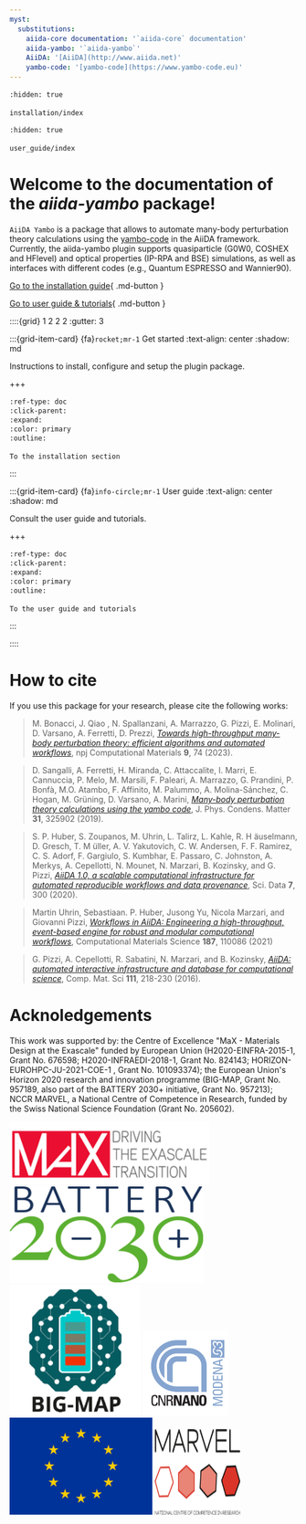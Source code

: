 ```yaml
---
myst:
  substitutions:
    aiida-core documentation: '`aiida-core` documentation'
    aiida-yambo: '`aiida-yambo`'
    AiiDA: '[AiiDA](http://www.aiida.net)'
    yambo-code: '[yambo-code](https://www.yambo-code.eu)'
---
```


```{toctree}
:hidden: true

installation/index
```

```{toctree}
:hidden: true

user_guide/index
```

# Welcome to the documentation of the *aiida-yambo* package!

`AiiDA Yambo` is a package that allows to automate many-body perturbation theory calculations using the [yambo-code](https://www.yambo-code.eu) in the AiiDA framework.
Currently, the aiida-yambo plugin supports 
quasiparticle (G0W0, COSHEX and HFlevel) 
and optical properties (IP-RPA and BSE) simulations, 
as well as interfaces with different codes (e.g., Quantum ESPRESSO and Wannier90).

[Go to the installation guide](user_guide/installation/index.md){ .md-button }

[Go to user guide & tutorials](user_guide/index.md){ .md-button }


::::{grid} 1 2 2 2
:gutter: 3

:::{grid-item-card} {fa}`rocket;mr-1` Get started
:text-align: center
:shadow: md

Instructions to install, configure and setup the plugin package.

+++

```{button-ref} installation/index
:ref-type: doc
:click-parent:
:expand:
:color: primary
:outline:

To the installation section
```
:::

:::{grid-item-card} {fa}`info-circle;mr-1` User guide
:text-align: center
:shadow: md

Consult the user guide and tutorials.

+++

```{button-ref} user_guide/index
:ref-type: doc
:click-parent:
:expand:
:color: primary
:outline:

To the user guide and tutorials
```
:::

::::

# How to cite

If you use this package for your research, please cite the following works:

> M. Bonacci, J. Qiao , N. Spallanzani, A. Marrazzo, G. Pizzi, E. Molinari, D. Varsano, A. Ferretti, D. Prezzi, [*Towards high-throughput many-body perturbation theory: efficient algorithms and automated workflows*](https://www.nature.com/articles/s41524-023-01027-2), npj Computational Materials **9**, 74 (2023).

> D. Sangalli, A. Ferretti, H. Miranda, C. Attaccalite, I. Marri, E. Cannuccia, P. Melo, M. Marsili, F. Paleari, A. Marrazzo, G. Prandini, P. Bonfà, M.O. Atambo, F. Affinito, M. Palummo, A. Molina-Sánchez, C. Hogan, M. Grüning, D. Varsano, A. Marini, [*Many-body perturbation theory calculations using the yambo code*](https://doi.org/10.1088/1361-648X/ab15d0), J. Phys. Condens. Matter **31**, 325902 (2019).

> S. P. Huber, S. Zoupanos, M. Uhrin, L. Talirz, L. Kahle, R. H ̈auselmann, D. Gresch, T. M ̈uller, A. V. Yakutovich, C. W. Andersen, F. F. Ramirez, C. S. Adorf, F. Gargiulo, S. Kumbhar, E. Passaro, C. Johnston, A. Merkys, A. Cepellotti, N. Mounet, N. Marzari, B. Kozinsky, and G. Pizzi, [*AiiDA 1.0, a scalable computational infrastructure for automated reproducible workflows and data provenance*](https://www.nature.com/articles/s41597-020-00638-4), Sci. Data **7**, 300 (2020).

> Martin Uhrin, Sebastiaan. P. Huber, Jusong Yu, Nicola Marzari, and Giovanni Pizzi, [*Workflows in AiiDA: Engineering a high-throughput, event-based engine for robust and modular computational workflows*](https://doi.org/10.1016/j.commatsci.2020.110086), Computational Materials Science **187**, 110086 (2021)

> G. Pizzi, A. Cepellotti, R. Sabatini, N. Marzari, and B. Kozinsky, [*AiiDA: automated interactive infrastructure and database for computational science*](http://dx.doi.org/10.1016/j.commatsci.2015.09.013), Comp. Mat. Sci **111**, 218-230 (2016).


Acknoledgements
===============

This work was supported by: the Centre of Excellence "MaX - Materials Design at the Exascale" funded by European Union 
(H2020-EINFRA-2015-1, Grant No. 676598; H2020-INFRAEDI-2018-1, Grant No. 824143; HORIZON-EUROHPC-JU-2021-COE-1 , 
Grant No. 101093374); the European Union's Horizon 2020 research and innovation programme 
(BIG-MAP, Grant No. 957189, also part of the BATTERY 2030+ initiative, Grant No. 957213); 
NCCR MARVEL, a National Centre of Competence in Research, funded by the Swiss National Science 
Foundation (Grant No. 205602).


<img src="images/cropped-cropped-logo-MAX-orizz-300.png" alt="MaX-logo" width="350" height="110">

<img src="images/battery2030_reduced.png" alt="battery2030-logo" width="340" height="170">

<img src="images/bigmap_logo.png" alt="BigMap-logo" width="230" height="230">

<img src="images/s3center.png" alt="S3-logo" width="150" height="150">

<img src="images/Flag_of_Europe.png" alt="Eu-flag" width="250" height="170">

<img src="images/MARVEL.png" alt="MARVEL-logo" width="150" height="150">
